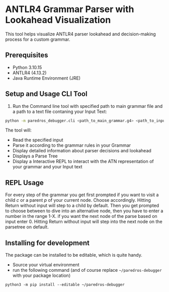 # ANTLR4 Grammar Parser with Lookahead Visualization

This tool helps visualize ANTLR4 parser lookahead and decision-making process for a custom grammar.

## Prerequisites

- Python 3.10.15
- ANTLR4 (4.13.2)
- Java Runtime Environment (JRE)

## Setup and Usage CLI Tool

1. Run the Command line tool with specified path to main grammar file and a path to a text file contaning
   your Input Text:

```sh
python -m paredros_debugger.cli <path_to_main_grammar.g4> <path_to_input.txt>
```


The tool will:

- Read the specified input
- Parse it according to the grammar rules in your Grammar
- Display detailed information about parser decisions and lookahead
- Displays a Parse Tree
- Display a Interactive REPL to interact with the ATN representation of your grammar and your Input text
  
## REPL Usage
For every step of the grammar you get first prompted if you want to visit a child *c* or a parent *p* of your current node.
Choose accordingly. Hitting Return without input will step to a child by default.
Then you get prompted to choose between to dive into an alternative node, then you have to enter a number in the range 1-X.
if you want the next node of the parse based on input enter 0. Hitting Return without input will step into the next node on the parsetree on default.

## Installing for development
The package can be installed to be editable, which is quite handy.

+ Source your virtual environment
+ run the following command (and of course replace `~/paredros-debugger` with your package location)

```shell
python3 -m pip install --editable ~/paredros-debugger
```
